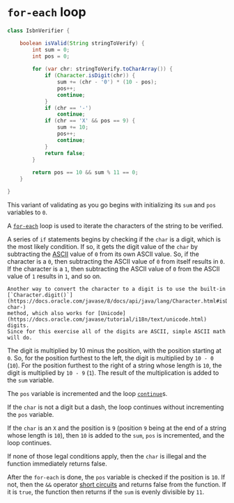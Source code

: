 # `for-each` loop

```java
class IsbnVerifier {

    boolean isValid(String stringToVerify) {
        int sum = 0;
        int pos = 0;
        
        for (var chr: stringToVerify.toCharArray()) {
            if (Character.isDigit(chr)) {
                sum += (chr - '0') * (10 - pos);
                pos++;
                continue;
            }
            if (chr == '-')
                continue;
            if (chr == 'X' && pos == 9) {
                sum += 10;
                pos++;
                continue;
            }
            return false;
        }
        
        return pos == 10 && sum % 11 == 0;
    }

}
```

This variant of validating as you go begins with initializing its `sum` and `pos` variables to `0`.

A [`for-each`][for-each] loop is used to iterate the characters of the string to be verified.

A series of `if` statements begins by checking if the  `char` is a digit, which is the most likely condition.
If so, it gets the digit value of the `char` by subtracting the [ASCII][ascii] value of `0` from its own ASCII value.
So, if the character is a `0`, then subtracting the ASCII value of `0` from itself results in `0`.
If the character is a `1`, then subtracting the ASCII value of `0` from the ASCII value of `1` results in `1`, and so on.

```exercism/note/
Another way to convert the character to a digit is to use the built-in
[`Character.digit()`](https://docs.oracle.com/javase/8/docs/api/java/lang/Character.html#isDigit-char-)
method, which also works for [Unicode](https://docs.oracle.com/javase/tutorial/i18n/text/unicode.html) digits.
Since for this exercise all of the digits are ASCII, simple ASCII math will do. 
```

The digit is multiplied by 10 minus the position, with the position starting at `0`.
So, for the position furthest to the left, the digit is multiplied by `10 - 0` (`10`).
For the position furthest to the right of a string whose length is `10`, the digit is multiplied by `10 - 9` (`1`).
The result of the multiplication is added to the `sum` variable.

The `pos` variable is incremented and the loop [`continue`][continue]s.

If the `char` is not a digit but a dash, the loop continues without incrementing the `pos` variable.

If the `char` is an `X` and the position is `9` (position `9` being at the end of a string whose length is `10`),
then `10` is added to the `sum`, `pos` is incremented, and the loop continues.

If none of those legal conditions apply, then the `char` is illegal and the function immediately returns false.

After the `for-each` is done, the `pos` variable is checked if the position is `10`.
If not, then the `&&` operator [short circuits][short-circuit] and returns false from the function.
If it is `true`, the function then returns if the `sum` is evenly divisible by `11`.

[for-each]: https://www.geeksforgeeks.org/for-each-loop-in-java/
[char]: https://docs.oracle.com/en/java/javase/11/docs/api/java.base/java/lang/Character.html#unicode
[foreach]: https://docs.oracle.com/javase/8/docs/api/java/util/stream/IntStream.html#forEach-java.util.function.IntConsumer-
[ascii]: https://www.asciitable.com/
[continue]: https://www.geeksforgeeks.org/continue-statement-in-java/
[short-circuit]: https://www.geeksforgeeks.org/short-circuit-logical-operators-in-java-with-examples/
